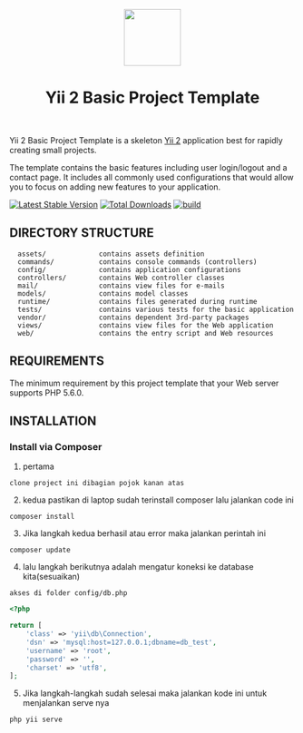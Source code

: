 <p align="center">
    <a href="https://github.com/yiisoft" target="_blank">
        <img src="https://avatars0.githubusercontent.com/u/993323" height="100px">
    </a>
    <h1 align="center">Yii 2 Basic Project Template</h1>
    <br>
</p>

Yii 2 Basic Project Template is a skeleton [Yii 2](http://www.yiiframework.com/) application best for
rapidly creating small projects.

The template contains the basic features including user login/logout and a contact page.
It includes all commonly used configurations that would allow you to focus on adding new
features to your application.

[![Latest Stable Version](https://img.shields.io/packagist/v/yiisoft/yii2-app-basic.svg)](https://packagist.org/packages/yiisoft/yii2-app-basic)
[![Total Downloads](https://img.shields.io/packagist/dt/yiisoft/yii2-app-basic.svg)](https://packagist.org/packages/yiisoft/yii2-app-basic)
[![build](https://github.com/yiisoft/yii2-app-basic/workflows/build/badge.svg)](https://github.com/yiisoft/yii2-app-basic/actions?query=workflow%3Abuild)

DIRECTORY STRUCTURE
-------------------

      assets/             contains assets definition
      commands/           contains console commands (controllers)
      config/             contains application configurations
      controllers/        contains Web controller classes
      mail/               contains view files for e-mails
      models/             contains model classes
      runtime/            contains files generated during runtime
      tests/              contains various tests for the basic application
      vendor/             contains dependent 3rd-party packages
      views/              contains view files for the Web application
      web/                contains the entry script and Web resources



REQUIREMENTS
------------

The minimum requirement by this project template that your Web server supports PHP 5.6.0.


INSTALLATION
------------

### Install via Composer

1. pertama 
~~~
clone project ini dibagian pojok kanan atas 
~~~

2. kedua pastikan di laptop sudah terinstall composer lalu jalankan code ini
~~~
composer install 
~~~

3. Jika langkah kedua berhasil atau error maka jalankan perintah ini 
~~~
composer update
~~~

4. lalu langkah berikutnya adalah mengatur koneksi ke database kita(sesuaikan) 
~~~
akses di folder config/db.php
~~~ 

```php
<?php

return [
    'class' => 'yii\db\Connection',
    'dsn' => 'mysql:host=127.0.0.1;dbname=db_test',
    'username' => 'root',
    'password' => '',
    'charset' => 'utf8',
];
```
5. Jika langkah-langkah sudah selesai maka jalankan kode ini untuk menjalankan serve nya
~~~
php yii serve
~~~